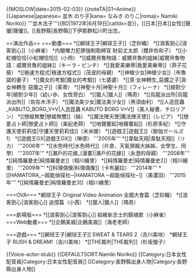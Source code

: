 {{MOSLOW|date=2015-02-03}}
{{noteTA|G1=Anime}}
{{Japanese|japanese= 並木 のり子|kana= なみき のりこ|romaji= Namiki Noriko}}
'''並木法子'''{{BD|1972年|6月19日|catIdx=並}}，[[日本|日本]]女性[[聲優|聲優]]，[[長野縣|長野縣]]下伊那群松川町出生。

==演出作品==
===動畫===
*[[網球王子|網球王子]]（芝砂織）
*[[浪客劍心|浪客劍心]]（小麻雀）
*内閣権力犯罪強制取締官 財前丈太郎（櫻井佐和子）
*[[小紅帽恰恰|小紅帽恰恰]]（小玲）
*[[威爾貝魯物語：威爾貝魯的姐妹|威爾貝魯物語：威爾貝魯的姐妹]]（キーラ・ビンチ）
*[[我愛美樂蒂|我愛美樂蒂]]（燕子花葵）
*[[極速方程式|極速方程式]]（茂波的母親）
*[[神槍少女|神槍少女]]（布魯諾的妻子）
*[[魔女的考驗|魔女的考驗]]（七婆婆）
*[[真·女神轉生_惡魔之子|真·女神轉生 惡魔之子]]（茱蒂）
*[[神聖十月|神聖十月]]（フィレーナ）
*[[絕對少年|絕對少年]]（幼い歩、女性旁白）
*[[獵人|獵人]]（瑪奇）
*[[烏龍派出所|烏龍派出所]]（佐佐木洋子）
*[[魔法美少女|魔法美少女]]（黑須由利）
*[[人造昆蟲_KABUTO_BORG_V×V|人造昆蟲 KABUTO BORG V×V]]（美人秘書、チロリアン）
*[[戀姬無雙|戀姬無雙]]（姊）
*[[魔法陣天使|魔法陣天使]]（レピア）
*[[戀愛占卜師|戀愛占卜師]]（美紀老師）
*[[哨聲響起|哨聲響起]]（杉原多紀）
*[[守護天使莉莉佳|守護天使莉莉佳]]（米米娜）
*[[遊戲王|遊戲王]]（御伽ガールズ1）
*[[遊戲王GX|遊戲王GX]]（琳德）
'''2005年'''
*[[韋駄天翔|韋駄天翔]]（リカ）
'''2006年'''
*[[水色時代|水色時代]]（片倉、天氣預報大姊姊、女學生、同學）
'''2007年'''
*[[瀨戶的花嫁_(漫畫)|瀨戶的花嫁]]（永澄的母親）
'''2008年'''
*[[純情羅曼史|純情羅曼史]]（相川繪里）
*[[純情羅曼史|純情羅曼史2]]（相川繪里）
'''2009年'''
*[[料理偶像|料理偶像]]（卡布麗拉）
'''2014年'''
*[[HAMATORA_─超能偵探社─|HAMATORA ─超能偵探社─]]（美濃羽）
'''2015年'''
*[[純情羅曼史|純情羅曼史3]]（相川繪里）

===OVA===
*網球王子 Original Video Animation 全國大會篇（芝砂織）
*[[浪客劍心|浪客劍心]] 追憶篇（小茜）
*[[獵人|獵人]]（瑪奇）

===劇場版===
*[[浪客劍心|浪客劍心]] 給維新志士的鎮魂歌（小麻雀）
===Web動畫===
*[[企鵝美眉|企鵝美眉]]（海老老師）

===遊戲===
*[[網球王子|網球王子]] SWEAT & TEARS 2（吉川美咲）
*網球王子 RUSH & DREAM!（吉川美咲）
*[[THE裁判|THE裁判]]（杉坂螢子）


{{Voice-actor-stub}}
{{DEFAULTSORT:Namiki Noriko}}
[[Category:日本女性配音員|Category:日本女性配音員]]
[[Category:長野縣出身人物|Category:長野縣出身人物]]